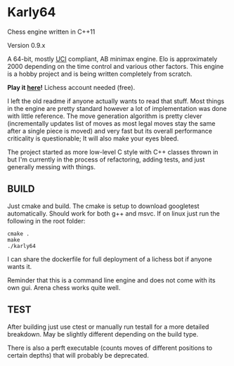 # Karly64 
Chess engine written in C++11

Version 0.9.x

A 64-bit, mostly [UCI](http://wbec-ridderkerk.nl/html/UCIProtocol.html) compliant, AB minimax engine. Elo is approximately 2000 depending on the time control and various other factors. This engine is a hobby project and is being written completely from scratch.

**Play it [here](https://lichess.org/@/karly64)!** Lichess account needed (free).

I left the old readme if anyone actually wants to read that stuff. Most things in the engine are pretty standard however a lot of implementation was done with little reference. The move generation algorithm is pretty clever (incrementally updates list of moves as most legal moves stay the same after a single piece is moved) and very fast but its overall performance criticality is questionable; It will also make your eyes bleed. 

The project started as more low-level C style with C++ classes thrown in but I'm currently in the process of refactoring, adding tests, and just generally messing with things.

## BUILD
Just cmake and build. The cmake is setup to download googletest automatically. Should work for both g++ and msvc.
If on linux just run the following in the root folder:
```
cmake .
make
./karly64
```

I can share the dockerfile for full deployment of a lichess bot if anyone wants it.

Reminder that this is a command line engine and does not come with its own gui. Arena chess works quite well.

## TEST
After building just use ctest or manually run testall for a more detailed breakdown. May be slightly different depending on the build type.

There is also a perft executable (counts moves of different positions to certain depths) that will probably be deprecated.

